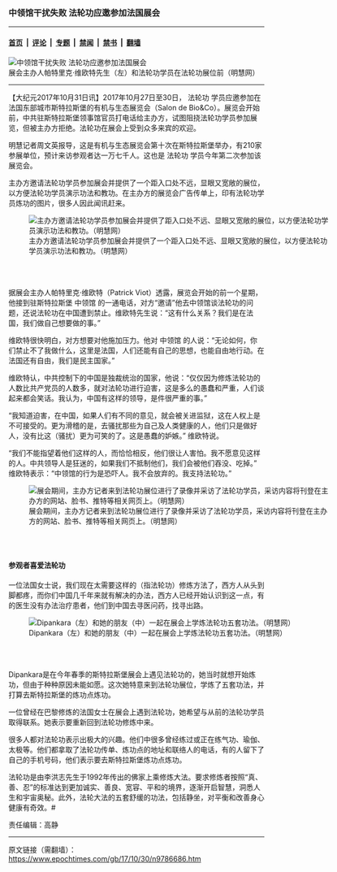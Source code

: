 ### 中领馆干扰失败 法轮功应邀参加法国展会

---

#### [首页](../../../..?n9786686) &nbsp;|&nbsp; [评论](../../../../../epoch-comment?n9786686) &nbsp;|&nbsp; [专题](../../../../../epoch-special?n9786686) &nbsp;|&nbsp; [禁闻](../../../../../epoch-news?n9786686) &nbsp;|&nbsp; [禁书](../../../../../books?n9786686) &nbsp;|&nbsp; [翻墙](https://github.com/gfw-breaker/nogfw/blob/master/README.md?n9786686)


<div><img alt="中领馆干扰失败 法轮功应邀参加法国展会" class="attachment-djy_600_400 size-djy_600_400 wp-post-image" src="https://i.epochtimes.com/assets/uploads/2017/10/2017-10-29-france-strasbourg_03-ss.jpg"/>
<div class="caption">
 展会主办人帕特里克‧维欧特先生（左）和法轮功学员在法轮功展位前（明慧网）
</div></div><hr/><div class="post_content" id="artbody" itemprop="articleBody">
 <!-- article content begin -->
 <p>
  【大纪元2017年10月31日讯】2017年10月27日至30日，
  <ok href="https://www.epochtimes.com/gb/tag/%E6%B3%95%E8%BD%AE%E5%8A%9F.html">
   法轮功
  </ok>
  学员应邀参加在法国东部城市斯特拉斯堡的有机与生态展览会（Salon de Bio&amp;Co）。展览会开始前，中共驻斯特拉斯堡领事馆官员打电话给主办方，试图阻挠法轮功学员参加展览，但被主办方拒绝。法轮功在展会上受到众多来宾的欢迎。
 </p>
 <p>
  明慧记者周文英报导，这是有机与生态展览会第十次在斯特拉斯堡举办，有210家参展单位，预计来访参观者达一万七千人。这也是
  <ok href="https://www.epochtimes.com/gb/tag/%E6%B3%95%E8%BD%AE%E5%8A%9F.html">
   法轮功
  </ok>
  学员今年第二次参加该展览会。
 </p>
 <p>
  主办方邀请法轮功学员参加展会并提供了一个距入口处不远，显眼又宽敞的展位，以方便法轮功学员演示功法和教功。在主办方的展览会广告传单上，印有法轮功学员炼功的图片，很多人因此闻讯赶来。
 </p>
 <figure aria-describedby="caption-attachment-9786743" class="wp-caption aligncenter" id="attachment_9786743" style="width: 600px">
  <ok href="https://i.epochtimes.com/assets/uploads/2017/10/2017-10-29-france-strasbourg_01.jpg" target="_blank">
   <img alt="主办方邀请法轮功学员参加展会并提供了距入口处不远、显眼又宽敞的展位，以方便法轮功学员演示功法和教功。（明慧网）" class="size-large wp-image-9786743" src="https://i.epochtimes.com/assets/uploads/2017/10/2017-10-29-france-strasbourg_01-600x423.jpg"/>
  </ok>
  <br/><figcaption class="wp-caption-text" id="caption-attachment-9786743">
   主办方邀请法轮功学员参加展会并提供了一个距入口处不远、显眼又宽敞的展位，以方便法轮功学员演示功法和教功。（明慧网）
  </figcaption><br/>
 </figure><br/>
 <p>
  据展会主办人帕特里克‧维欧特（Patrick Viot）透露，展览会开始的前一个星期，他接到驻斯特拉斯堡
  <ok href="https://www.epochtimes.com/gb/tag/%E4%B8%AD%E9%A2%86%E9%A6%86.html">
   中领馆
  </ok>
  的一通电话，对方“邀请”他去中领馆谈法轮功的问题，还说法轮功在中国遭到禁止。维欧特先生说：“这有什么关系？我们是在法国，我们做自己想要做的事。”
 </p>
 <p>
  维欧特很快明白，对方想要对他施加压力。他对
  <ok href="https://www.epochtimes.com/gb/tag/%E4%B8%AD%E9%A2%86%E9%A6%86.html">
   中领馆
  </ok>
  的人说：“无论如何，你们禁止不了我做什么，这里是法国，人们还能有自己的思想，也能自由地行动。在法国还有自由，我们是民主国家。”
 </p>
 <p>
  维欧特认，中共控制下的中国是独裁统治的国家，他说：“仅仅因为修炼法轮功的人数比共产党员的人数多，就对法轮功进行迫害，这是多么的愚蠢和严重，人们谈起来都会笑话。我认为，中国有这样的领导，是件很严重的事。”
 </p>
 <p>
  “我知道迫害，在中国，如果人们有不同的意见，就会被关进监狱，这在人权上是不可接受的。更为滑稽的是，去骚扰那些为自己及人类健康的人，他们只是做好人，没有比这（骚扰）更为可笑的了。这是愚蠢的妒嫉。” 维欧特说。
 </p>
 <p>
  “我们不能指望着他们这样的人，而恰恰相反，他们很让人害怕。我不愿意见这样的人。中共领导人是狂迷的，如果我们不抵制他们，我们会被他们吞没、吃掉。” 维欧特表示：“中领馆的行为是恐吓人。我不会放弃的。我支持法轮功。”
 </p>
 <figure aria-describedby="caption-attachment-9786744" class="wp-caption aligncenter" id="attachment_9786744" style="width: 600px">
  <ok href="https://i.epochtimes.com/assets/uploads/2017/10/2017-10-29-france-strasbourg_04.jpg" target="_blank">
   <img alt="展会期间，主办方记者来到法轮功展位进行了录像并采访了法轮功学员，采访内容将刊登在主办方的网站、脸书、推特等相关网页上。（明慧网）" class="size-large wp-image-9786744" src="https://i.epochtimes.com/assets/uploads/2017/10/2017-10-29-france-strasbourg_04-600x439.jpg"/>
  </ok>
  <br/><figcaption class="wp-caption-text" id="caption-attachment-9786744">
   展会期间，主办方记者来到法轮功展位进行了录像并采访了法轮功学员，采访内容将刊登在主办方的网站、脸书、推特等相关网页上。（明慧网）
  </figcaption><br/>
 </figure><br/>
 <h4>
  参观者喜爱法轮功
 </h4>
 <p>
  一位法国女士说，我们现在太需要这样的（指法轮功）修炼方法了，西方人从头到脚都疼，而你们中国几千年来就有解决的办法，西方人已经开始认识到这一点，有的医生没有办法治疗患者，他们到中国去寻医问药，找寻出路。
 </p>
 <figure aria-describedby="caption-attachment-9786747" class="wp-caption aligncenter" id="attachment_9786747" style="width: 600px">
  <ok href="https://i.epochtimes.com/assets/uploads/2017/10/2017-10-29-france-strasbourg_05.jpg" target="_blank">
   <img alt="Dipankara（左）和她的朋友（中）一起在展会上学炼法轮功五套功法。（明慧网）" class="size-large wp-image-9786747" src="https://i.epochtimes.com/assets/uploads/2017/10/2017-10-29-france-strasbourg_05-600x458.jpg"/>
  </ok>
  <br/><figcaption class="wp-caption-text" id="caption-attachment-9786747">
   Dipankara（左）和她的朋友（中）一起在展会上学炼法轮功五套功法。（明慧网）
  </figcaption><br/>
 </figure><br/>
 <p>
  Dipankara是在今年春季的斯特拉斯堡展会上遇见法轮功的，她当时就想开始炼功，但由于种种原因未能如愿。这次她特意来到法轮功展位，学炼了五套功法，并打算去斯特拉斯堡的炼功点炼功。
 </p>
 <p>
  一位曾经在巴黎修炼的法国女士在展会上遇到法轮功，她希望与从前的法轮功学员取得联系。她表示要重新回到法轮功修炼中来。
 </p>
 <p>
  很多人都对法轮功表示出极大的兴趣。他们中很多曾经练过或正在练气功、瑜伽、太极等。他们都拿取了法轮功传单、炼功点的地址和联络人的电话，有的人留下了自己的手机号码，他们表示要去斯特拉斯堡炼功点炼功。
 </p>
 <p>
  法轮功是由李洪志先生于1992年传出的佛家上乘修炼大法。要求修炼者按照“真、善、忍”的标准达到更加诚实、善良、宽容、平和的境界，逐渐开启智慧，洞悉人生和宇宙奥秘。此外，法轮大法的五套舒缓的功法，包括静坐，对平衡和改善身心健康有奇效。#
 </p>
 <p>
  责任编辑：高静
 </p>
 <!-- article content end -->
 <div id="below_article_ad">
 </div>
</div>


---

原文链接（需翻墙）：https://www.epochtimes.com/gb/17/10/30/n9786686.htm